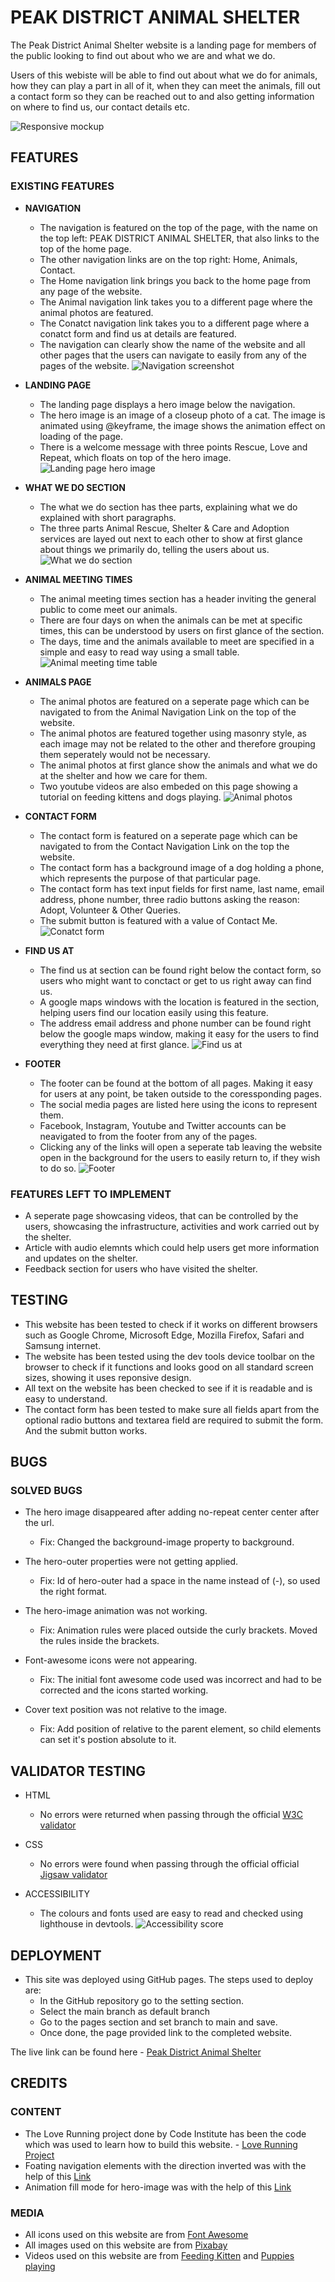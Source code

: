 # PEAK DISTRICT ANIMAL SHELTER

The Peak District Animal Shelter website is a landing page for members of the public looking to find out about who we are and what we do.

Users of this webiste will be able to find out about what we do for animals, how they can play a part in all of it, when they can meet the animals, fill out a contact form so they can be reached out to and also getting information on where to find us, our contact details etc.

![Responsive mockup](/assets/images/screens.JPG)

## FEATURES

### EXISTING FEATURES

- **NAVIGATION**
  - The navigation is featured on the top of the page, with the name on the top left: PEAK DISTRICT ANIMAL SHELTER, that also links to the top of the home page.
  - The other navigation links are on the top right: Home, Animals, Contact.
  - The Home navigation link brings you back to the home page from any page of the website.
  - The Animal navigation link takes you to a different page where the animal photos are featured.
  - The Conatct navigation link takes you to a different page where a conatct form and find us at details are featured.
  - The navigation can clearly show the name of the website and all other pages that the users can navigate to easily from any of the pages of the website.
![Navigation screenshot](/assets/images/Navigation.JPG)

- **LANDING PAGE**
  - The landing page displays a hero image below the navigation.
  - The hero image is an image of a closeup photo of a cat. The image is animated using @keyframe, the image shows the animation effect on loading of the page.
  - There is a welcome message with three points Rescue, Love and Repeat, which floats on top of the hero image.
![Landing page hero image](/assets/images/Landing-hero.JPG)

- **WHAT WE DO SECTION**
  - The what we do section has thee parts, explaining what we do explained with short paragraphs.
  - The three parts Animal Rescue, Shelter & Care and Adoption services are layed out next to each other to show at first glance about things we primarily do, telling the users about us.
![What we do section](/assets/images/what-we-do.JPG)

- **ANIMAL MEETING TIMES**
  - The animal meeting times section has a header inviting the general public to come meet our animals.
  - There are four days on when the animals can be met at specific times, this can be understood by users on first glance of the section.
  - The days, time and the animals available to meet are specified in a simple and easy to read way using a small table.
![Animal meeting time table](/assets/images/animal-meeting-times.JPG)

- **ANIMALS PAGE**
  - The animal photos are featured on a seperate page which can be navigated to from the Animal Navigation Link on the top of the website.
  - The animal photos are featured together using masonry style, as each image may not be related to the other and therefore grouping them seperately would not be necessary.
  - The animal photos at first glance show the animals and what we do at the shelter and how we care for them.
  - Two youtube videos are also embeded on this page showing a tutorial on feeding kittens and dogs playing.
![Animal photos](/assets/images/animal-photos.JPG)

- **CONTACT FORM**
  - The contact form is featured on a seperate page which can be navigated to from the Contact Navigation Link on the top the website.
  - The contact form has a background image of a dog holding a phone, which represents the purpose of that particular page.
  - The contact form has text input fields for first name, last name, email address, phone number, three radio buttons asking the reason: Adopt, Volunteer & Other Queries.
  - The submit button is featured with a value of Contact Me.
![Conatct form](/assets/images/contact-form.JPG)

- **FIND US AT**
  - The find us at section can be found right below the contact form, so users who might want to conctact or get to us right away can find us.
  - A google maps windows with the location is featured in the section, helping users find our location easily using this feature.
  - The address email address and phone number can be found right below the google maps window, making it easy for the users to find everything they need at first glance.
![Find us at](/assets/images/find-us-at.JPG)

- **FOOTER**
  - The footer can be found at the bottom of all pages. Making it easy for users at any point, be taken outside to the coressponding pages.
  - The social media pages are listed here using the icons to represent them.
  - Facebook, Instagram, Youtube and Twitter accounts can be neavigated to from the footer from any of the pages.
  - Clicking any of the links will open a seperate tab leaving the website open in the background for the users to easily return to, if they wish to do so.
![Footer](/assets/images/footer.JPG)

### FEATURES LEFT TO IMPLEMENT

- A seperate page showcasing videos, that can be controlled by the users, showcasing the infrastructure, activities and work carried out by the shelter.
- Article with audio elemnts which could help users get more information and updates on the shelter.
- Feedback section for users who have visited the shelter.

## TESTING

- This website has been tested to check if it works on different browsers such as Google Chrome, Microsoft Edge, Mozilla Firefox, Safari and Samsung internet.
- The website has been tested using the dev tools device toolbar on the browser to check if it functions and looks good on all standard screen sizes, showing it uses reponsive design.
- All text on the website has been checked to see if it is readable and is easy to understand.
- The contact form has been tested to make sure all fields apart from the optional radio buttons and textarea field are required to submit the form. And the submit button works.

## BUGS

### SOLVED BUGS

- The hero image disappeared after adding no-repeat center center after the url.
  - Fix: Changed the background-image property to background.
  
- The hero-outer properties were not getting applied.
  - Fix: Id of hero-outer had a space in the name instead of (-), so used the right format.

- The hero-image animation was not working.
  - Fix: Animation rules were placed outside the curly brackets. Moved the rules inside the brackets.
  
- Font-awesome icons were not appearing.
  - Fix: The initial font awesome code used was incorrect and had to be corrected and the icons started working.

- Cover text position was not relative to the image.
  - Fix: Add position of relative to the parent element, so child elements can set it's postion absolute to it.

## VALIDATOR TESTING

- HTML
  - No errors were returned when passing through the official [W3C validator](https://validator.w3.org/)

- CSS
  - No errors were found when passing through the official official [Jigsaw validator](https://jigsaw.w3.org/css-validator/)

- ACCESSIBILITY
  - The colours and fonts used are easy to read and checked using lighthouse in devtools.
![Accessibility score](/assets/images/score.JPG)

## DEPLOYMENT

- This site was deployed using GitHub pages. The steps used to deploy are:
  - In the GitHub repository go to the setting section.
  - Select the main branch as default branch
  - Go to the pages section and set branch to main and save.
  - Once done, the page provided link to the completed website.

The live link can be found here - [Peak District Animal Shelter](https://md-ash-dot.github.io/peak-district-animal-shelter/)

## CREDITS

### CONTENT

- The Love Running project done by Code Institute has been the code which was used to learn how to build this website. - [Love Running Project](https://learn.codeinstitute.net/courses/course-v1:CodeInstitute+LR101+2021_T1/courseware/4a07c57382724cfda5834497317f24d5/f2db5fd401004fccb43b01a6066a5333/)
- Foating navigation elements with the direction inverted was with the help of this [Link](https://codepen.io/ConStambo/pen/WxRQVq)
- Animation fill mode for hero-image was with the help of this [Link](https://developer.mozilla.org/en-US/docs/Web/CSS/animation-fill-mode)

### MEDIA

- All icons used on this website are from [Font Awesome](https://fontawesome.com/)
- All images used on this website are from [Pixabay](https://pixabay.com/)
- Videos used on this website are from [Feeding Kitten](https://www.youtube.com/watch?v=W3IzCkjGQ_E&ab_channel=LittleOrphanKittens) and [Puppies playing](https://www.youtube.com/watch?v=CSWN9u4iqL8&ab_channel=BeagleUniverse)

